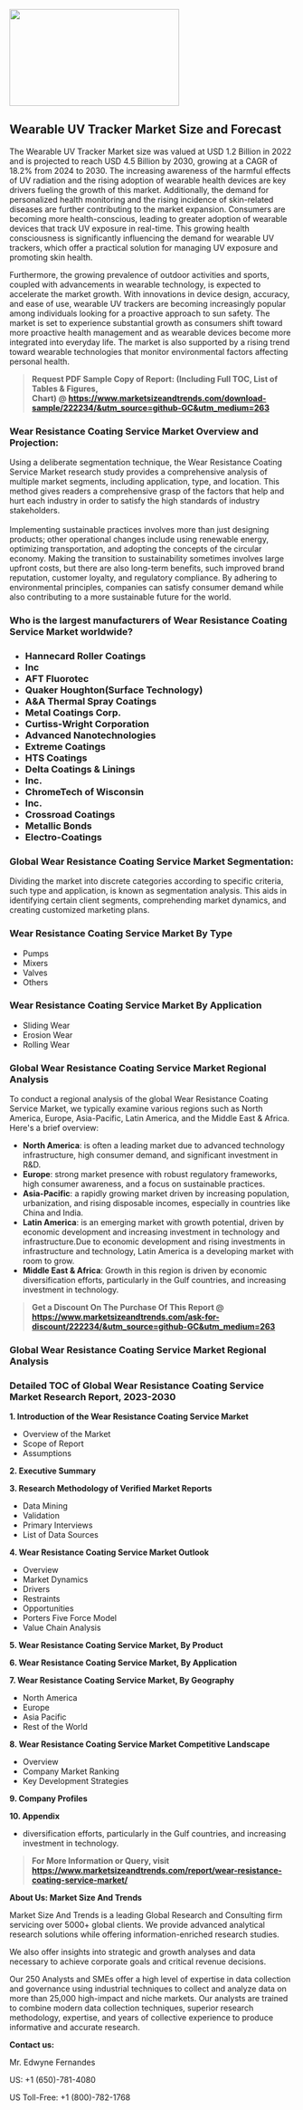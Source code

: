 <p><img class="alignnone size-medium wp-image-20088" src="https://ffe5etoiles.com/wp-content/uploads/2024/12/MST1-300x171.png" alt="" width="300" height="171" /></p><h2>Wearable UV Tracker Market Size and Forecast</h2><p>The Wearable UV Tracker Market size was valued at USD 1.2 Billion in 2022 and is projected to reach USD 4.5 Billion by 2030, growing at a CAGR of 18.2% from 2024 to 2030. The increasing awareness of the harmful effects of UV radiation and the rising adoption of wearable health devices are key drivers fueling the growth of this market. Additionally, the demand for personalized health monitoring and the rising incidence of skin-related diseases are further contributing to the market expansion. Consumers are becoming more health-conscious, leading to greater adoption of wearable devices that track UV exposure in real-time. This growing health consciousness is significantly influencing the demand for wearable UV trackers, which offer a practical solution for managing UV exposure and promoting skin health.</p><p>Furthermore, the growing prevalence of outdoor activities and sports, coupled with advancements in wearable technology, is expected to accelerate the market growth. With innovations in device design, accuracy, and ease of use, wearable UV trackers are becoming increasingly popular among individuals looking for a proactive approach to sun safety. The market is set to experience substantial growth as consumers shift toward more proactive health management and as wearable devices become more integrated into everyday life. The market is also supported by a rising trend toward wearable technologies that monitor environmental factors affecting personal health.</p></p><blockquote id="" class=""><strong>Request PDF Sample Copy of Report: (Including Full TOC, List of Tables &amp; Figures, Chart)&nbsp;@&nbsp;<strong><a href="https://www.marketsizeandtrends.com/download-sample/222234/&utm_source=github-GC&utm_medium=263" target="_blank">https://www.marketsizeandtrends.com/download-sample/222234/&utm_source=github-GC&utm_medium=263</a></strong></strong></blockquote><h3 id="" class="">Wear Resistance Coating Service Market&nbsp;Overview and Projection:</h3><p id="" class="">Using a deliberate segmentation technique, the Wear Resistance Coating Service Market research study provides a comprehensive analysis of multiple market segments, including application, type, and location. This method gives readers a comprehensive grasp of the factors that help and hurt each industry in order to satisfy the high standards of industry stakeholders. <br /> <br />Implementing sustainable practices involves more than just designing products; other operational changes include using renewable energy, optimizing transportation, and adopting the concepts of the circular economy. Making the transition to sustainability sometimes involves large upfront costs, but there are also long-term benefits, such improved brand reputation, customer loyalty, and regulatory compliance. By adhering to environmental principles, companies can satisfy consumer demand while also contributing to a more sustainable future for the world.</p><h3 id="" class="">Who is the largest manufacturers of&nbsp;Wear Resistance Coating Service Market worldwide?</h3><h3 class=""><p><ul><li>Hannecard Roller Coatings </li><li> Inc </li><li> AFT Fluorotec </li><li> Quaker Houghton(Surface Technology) </li><li> A&A Thermal Spray Coatings </li><li> Metal Coatings Corp. </li><li> Curtiss-Wright Corporation </li><li> Advanced Nanotechnologies </li><li> Extreme Coatings </li><li> HTS Coatings </li><li> Delta Coatings & Linings </li><li> Inc. </li><li> ChromeTech of Wisconsin </li><li> Inc. </li><li> Crossroad Coatings </li><li> Metallic Bonds </li><li> Electro-Coatings</li></ul></p></h3><h3 id="" class="">Global&nbsp;Wear Resistance Coating Service Market Segmentation:</h3><p id="" class="">Dividing the market into discrete categories according to specific criteria, such type and application, is known as segmentation analysis. This aids in identifying certain client segments, comprehending market dynamics, and creating customized marketing plans.</p><h3 id="" class="">Wear Resistance Coating Service Market&nbsp;By Type</h3><p><p><ul><li>Pumps</li><li> Mixers</li><li> Valves</li><li> Others</p></li></ul></p></p><h3 id="" class="">Wear Resistance Coating Service Market&nbsp;By Application</h3><p class=""><p><ul><li>Sliding Wear</li><li> Erosion Wear</li><li> Rolling Wear</li></ul></p></p><h3 id="" class="">Global Wear Resistance Coating Service Market Regional Analysis</h3><p id="" class="">To conduct a regional analysis of the global Wear Resistance Coating Service Market, we typically examine various regions such as North America, Europe, Asia-Pacific, Latin America, and the Middle East &amp; Africa. Here's a brief overview:</p><ul><li><strong>North America</strong>: is often a leading market due to advanced technology infrastructure, high consumer demand, and significant investment in R&amp;D.</li><li><strong>Europe</strong>: strong market presence with robust regulatory frameworks, high consumer awareness, and a focus on sustainable practices.</li><li><strong>Asia-Pacific</strong>: a rapidly growing market driven by increasing population, urbanization, and rising disposable incomes, especially in countries like China and India.</li><li><strong>Latin America</strong>: is an emerging market with growth potential, driven by economic development and increasing investment in technology and infrastructure.Due to economic development and rising investments in infrastructure and technology, Latin America is a developing market with room to grow.</li><li><strong>Middle East &amp; Africa</strong>: Growth in this region is driven by economic diversification efforts, particularly in the Gulf countries, and increasing investment in technology.</li></ul><blockquote id="" class=""><strong>Get a Discount On The Purchase Of This Report @ <strong><a href="https://www.marketsizeandtrends.com/ask-for-discount/222234/&utm_source=github-GC&utm_medium=263" target="_blank">https://www.marketsizeandtrends.com/ask-for-discount/222234/&utm_source=github-GC&utm_medium=263</a></strong></strong></blockquote><h3 id="" class="">Global Wear Resistance Coating Service Market Regional Analysis</h3><h3 id="" class="">Detailed TOC of Global Wear Resistance Coating Service Market Research Report, 2023-2030</h3><p id="" class=""><strong>1. Introduction of the Wear Resistance Coating Service Market</strong></p><ul><li>Overview of the Market</li><li>Scope of Report</li><li>Assumptions</li></ul><p id="" class=""><strong>2. Executive Summary</strong></p><p id="" class=""><strong>3. Research Methodology of Verified Market Reports</strong></p><ul><li>Data Mining</li><li>Validation</li><li>Primary Interviews</li><li>List of Data Sources</li></ul><p id="" class=""><strong>4. Wear Resistance Coating Service Market Outlook</strong></p><ul><li>Overview</li><li>Market Dynamics</li><li>Drivers</li><li>Restraints</li><li>Opportunities</li><li>Porters Five Force Model</li><li>Value Chain Analysis</li></ul><p id="" class=""><strong>5. Wear Resistance Coating Service Market, By Product</strong></p><p id="" class=""><strong>6. Wear Resistance Coating Service Market, By Application</strong></p><p id="" class=""><strong>7. Wear Resistance Coating Service Market, By Geography</strong></p><ul><li>North America</li><li>Europe</li><li>Asia Pacific</li><li>Rest of the World</li></ul><p id="" class=""><strong>8. Wear Resistance Coating Service Market Competitive Landscape</strong></p><ul><li>Overview</li><li>Company Market Ranking</li><li>Key Development Strategies</li></ul><p id="" class=""><strong>9. Company Profiles</strong></p><p id="" class=""><strong>10. Appendix</strong></p><ul><li>diversification efforts, particularly in the Gulf countries, and increasing investment in technology.</li></ul><blockquote id="" class=""><strong>For More Information or Query, visit <strong><strong><a href="https://www.marketsizeandtrends.com/report/wear-resistance-coating-service-market/" target="_blank">https://www.marketsizeandtrends.com/report/wear-resistance-coating-service-market/</a></strong></strong></strong></blockquote><p id="" class=""><strong>About Us: Market Size And Trends</strong></p><p id="" class="">Market Size And Trends is a leading Global Research and Consulting firm servicing over 5000+ global clients. We provide advanced analytical research solutions while offering information-enriched research studies.</p><p id="" class="">We also offer insights into strategic and growth analyses and data necessary to achieve corporate goals and critical revenue decisions.</p><p id="" class="">Our 250 Analysts and SMEs offer a high level of expertise in data collection and governance using industrial techniques to collect and analyze data on more than 25,000 high-impact and niche markets. Our analysts are trained to combine modern data collection techniques, superior research methodology, expertise, and years of collective experience to produce informative and accurate research.</p><p id="" class=""><strong>Contact us:</strong></p><p id="" class="">Mr. Edwyne Fernandes</p><p id="" class="">US: +1 (650)-781-4080</p><p id="" class="">US Toll-Free: +1 (800)-782-1768</p>
